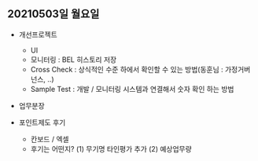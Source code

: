 
## 20210503일 월요일

* 개선프로젝트
    - UI
    - 모니터링 : BEL 히스토리 저장
    - Cross Check : 상식적인 수준 하에서 확인할 수 있는 방법(동훈님 : 가정거버넌스, ..)
    - Sample Test : 개발 / 모니터링 시스템과 연결해서 숫자 확인 하는 방법

* 업무분장

* 포인트제도  후기
    - 칸보드 / 엑셀
    - 후기는 어떤지? (1) 무기명 타인평가 추가  (2) 예상업무량 

<!--stackedit_data:
eyJoaXN0b3J5IjpbLTEzNDgzOTQ4NTMsLTM0NDg3MDc5OCwtNz
U3MTM1NzExLDE2MTgyNDA4ODVdfQ==
-->